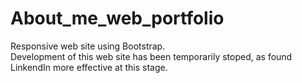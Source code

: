 # About_me_web_portfolio
Responsive web site using Bootstrap.   
Development of this web site has been temporarily stoped, as found LinkendIn more effective at this stage.

